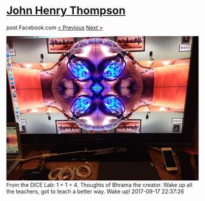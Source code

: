 # [John Henry Thompson](../README.md)
post Facebook.com
[< Previous](2017-09-19-1.md) [Next >](2017-09-17-2.md)

[![](../media/2017-09-17/Timeline-Photos-From-the-DICE-Lab-1-1-4-Thoughts-of-Bhrama-the-c.jpg)](../README.md)
From the DICE Lab: 1 + 1 = 4. Thoughts of Bhrama the creator.  Wake up all the teachers, got to teach a better way. Wake up!
2017-09-17 22:37:26